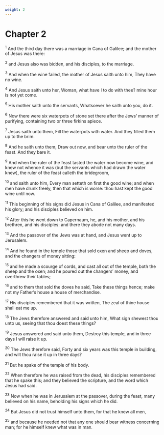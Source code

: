 ```yaml
---
weight: 2
---
```


# Chapter 2

<sup>1</sup> And the third day there was a marriage in Cana of Galilee; and the mother of Jesus was there: 

<sup>2</sup> and Jesus also was bidden, and his disciples, to the marriage. 

<sup>3</sup> And when the wine failed, the mother of Jesus saith unto him, They have no wine. 

<sup>4</sup> And Jesus saith unto her, Woman, what have I to do with thee? mine hour is not yet come. 

<sup>5</sup> His mother saith unto the servants, Whatsoever he saith unto you, do it. 

<sup>6</sup> Now there were six waterpots of stone set there after the Jews’ manner of purifying, containing two or three firkins apiece. 

<sup>7</sup> Jesus saith unto them, Fill the waterpots with water. And they filled them up to the brim. 

<sup>8</sup> And he saith unto them, Draw out now, and bear unto the ruler of the feast. And they bare it. 

<sup>9</sup> And when the ruler of the feast tasted the water now become wine, and knew not whence it was (but the servants which had drawn the water knew), the ruler of the feast calleth the bridegroom, 

<sup>10</sup> and saith unto him, Every man setteth on first the good wine; and when men have drunk freely, then that which is worse: thou hast kept the good wine until now. 

<sup>11</sup> This beginning of his signs did Jesus in Cana of Galilee, and manifested his glory; and his disciples believed on him. 

<sup>12</sup> After this he went down to Capernaum, he, and his mother, and his brethren, and his disciples: and there they abode not many days. 

<sup>13</sup> And the passover of the Jews was at hand, and Jesus went up to Jerusalem. 

<sup>14</sup> And he found in the temple those that sold oxen and sheep and doves, and the changers of money sitting: 

<sup>15</sup> and he made a scourge of cords, and cast all out of the temple, both the sheep and the oxen; and he poured out the changers’ money, and overthrew their tables; 

<sup>16</sup> and to them that sold the doves he said, Take these things hence; make not my Father’s house a house of merchandise. 

<sup>17</sup> His disciples remembered that it was written, The zeal of thine house shall eat me up. 

<sup>18</sup> The Jews therefore answered and said unto him, What sign shewest thou unto us, seeing that thou doest these things? 

<sup>19</sup> Jesus answered and said unto them, Destroy this temple, and in three days I will raise it up. 

<sup>20</sup> The Jews therefore said, Forty and six years was this temple in building, and wilt thou raise it up in three days? 

<sup>21</sup> But he spake of the temple of his body. 

<sup>22</sup> When therefore he was raised from the dead, his disciples remembered that he spake this; and they believed the scripture, and the word which Jesus had said. 

<sup>23</sup> Now when he was in Jerusalem at the passover, during the feast, many believed on his name, beholding his signs which he did. 

<sup>24</sup> But Jesus did not trust himself unto them, for that he knew all men, 

<sup>25</sup> and because he needed not that any one should bear witness concerning man; for he himself knew what was in man. 


